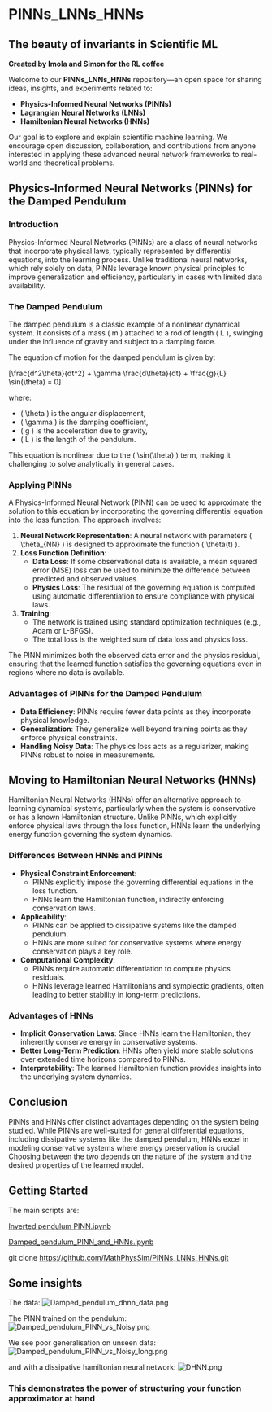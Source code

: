 # PINNs_LNNs_HNNs
## The beauty of invariants in Scientific ML
**Created by Imola and Simon for the RL coffee**

Welcome to our **PINNs_LNNs_HNNs** repository—an open space for sharing ideas, insights, and experiments related to:
- **Physics-Informed Neural Networks (PINNs)**
- **Lagrangian Neural Networks (LNNs)**
- **Hamiltonian Neural Networks (HNNs)**

Our goal is to explore and explain scientific machine learning. We encourage open discussion, collaboration, and contributions from anyone interested in applying these advanced neural network frameworks to real-world and theoretical problems.

## Physics-Informed Neural Networks (PINNs) for the Damped Pendulum

### Introduction
Physics-Informed Neural Networks (PINNs) are a class of neural networks that incorporate physical laws, typically represented by differential equations, into the learning process. Unlike traditional neural networks, which rely solely on data, PINNs leverage known physical principles to improve generalization and efficiency, particularly in cases with limited data availability.

### The Damped Pendulum
The damped pendulum is a classic example of a nonlinear dynamical system. It consists of a mass \( m \) attached to a rod of length \( L \), swinging under the influence of gravity and subject to a damping force.

The equation of motion for the damped pendulum is given by:

\[\frac{d^2\theta}{dt^2} + \gamma \frac{d\theta}{dt} + \frac{g}{L} \sin(\theta) = 0\]

where:
- \( \theta \) is the angular displacement,
- \( \gamma \) is the damping coefficient,
- \( g \) is the acceleration due to gravity,
- \( L \) is the length of the pendulum.

This equation is nonlinear due to the \( \sin(\theta) \) term, making it challenging to solve analytically in general cases.

### Applying PINNs
A Physics-Informed Neural Network (PINN) can be used to approximate the solution to this equation by incorporating the governing differential equation into the loss function. The approach involves:

1. **Neural Network Representation**: A neural network with parameters \( \theta_{NN} \) is designed to approximate the function \( \theta(t) \).
2. **Loss Function Definition**:
   - **Data Loss**: If some observational data is available, a mean squared error (MSE) loss can be used to minimize the difference between predicted and observed values.
   - **Physics Loss**: The residual of the governing equation is computed using automatic differentiation to ensure compliance with physical laws.
3. **Training**:
   - The network is trained using standard optimization techniques (e.g., Adam or L-BFGS).
   - The total loss is the weighted sum of data loss and physics loss.

The PINN minimizes both the observed data error and the physics residual, ensuring that the learned function satisfies the governing equations even in regions where no data is available.

### Advantages of PINNs for the Damped Pendulum
- **Data Efficiency**: PINNs require fewer data points as they incorporate physical knowledge.
- **Generalization**: They generalize well beyond training points as they enforce physical constraints.
- **Handling Noisy Data**: The physics loss acts as a regularizer, making PINNs robust to noise in measurements.

## Moving to Hamiltonian Neural Networks (HNNs)
Hamiltonian Neural Networks (HNNs) offer an alternative approach to learning dynamical systems, particularly when the system is conservative or has a known Hamiltonian structure. Unlike PINNs, which explicitly enforce physical laws through the loss function, HNNs learn the underlying energy function governing the system dynamics.

### Differences Between HNNs and PINNs
- **Physical Constraint Enforcement**:
  - PINNs explicitly impose the governing differential equations in the loss function.
  - HNNs learn the Hamiltonian function, indirectly enforcing conservation laws.
- **Applicability**:
  - PINNs can be applied to dissipative systems like the damped pendulum.
  - HNNs are more suited for conservative systems where energy conservation plays a key role.
- **Computational Complexity**:
  - PINNs require automatic differentiation to compute physics residuals.
  - HNNs leverage learned Hamiltonians and symplectic gradients, often leading to better stability in long-term predictions.

### Advantages of HNNs
- **Implicit Conservation Laws**: Since HNNs learn the Hamiltonian, they inherently conserve energy in conservative systems.
- **Better Long-Term Prediction**: HNNs often yield more stable solutions over extended time horizons compared to PINNs.
- **Interpretability**: The learned Hamiltonian function provides insights into the underlying system dynamics.

## Conclusion
PINNs and HNNs offer distinct advantages depending on the system being studied. While PINNs are well-suited for general differential equations, including dissipative systems like the damped pendulum, HNNs excel in modeling conservative systems where energy preservation is crucial. Choosing between the two depends on the nature of the system and the desired properties of the learned model.

## Getting Started
The main scripts are:

[Inverted pendulum PINN.ipynb](Inverted%20pendulum%20PINN.ipynb)

[Damped_pendulum_PINN_and_HNNs.ipynb](Damped_pendulum_PINN_and_HNNs.ipynb)   

git clone https://github.com/MathPhysSim/PINNs_LNNs_HNNs.git

## Some insights
The data:
![Damped_pendulum_dhnn_data.png](Figures/Damped_pendulum_dhnn_data.png)

The PINN trained on the pendulum:
![Damped_pendulum_PINN_vs_Noisy.png](Figures/Damped_pendulum_PINN_vs_Noisy.png)

We see poor generalisation on unseen data:
![Damped_pendulum_PINN_vs_Noisy_long.png](Figures/Damped_pendulum_PINN_vs_Noisy_long.png)

and with a dissipative hamiltonian neural network:
![DHNN.png](Figures/DHNN.png)

### This demonstrates the power of structuring your function approximator at hand